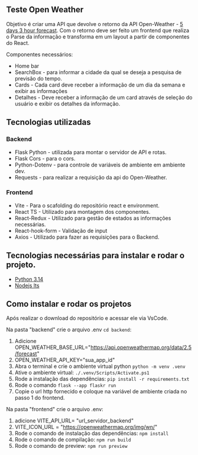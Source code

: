 ## Teste Open Weather

Objetivo é criar uma API que devolve o retorno da API Open-Weather - [5 days 3 hour forecast](https://openweathermap.org/forecast5).
Com o retorno deve ser feito um frontend que realiza o Parse da informação e transforma em um layout a partir de componentes do React.

Componentes necessários:

- Home bar
- SearchBox - para informar a cidade da qual se deseja a pesquisa de previsão do tempo.
- Cards - Cada card deve receber a informação de um dia da semana e exibir as informações
- Detalhes - Deve receber a informação de um card através de seleção do usuário e exibir os detalhes da informação.

## Tecnologias utilizadas

### Backend

- Flask Python - utilizada para montar o servidor de API e rotas.
- Flask Cors - para o cors.
- Python-Dotenv - para controle de variáveis de ambiente em ambiente dev.
- Requests - para realizar a requisição da api do Open-Weather.

### Frontend

- Vite - Para o scafolding do repositório react e environment.
- React TS - Utilizado para montagem dos componentes.
- React-Redux - Utilizado para gestão de estados as informações necessárias.
- React-hook-form - Validação de input
- Axios - Utilizado para fazer as requisições para o Backend.

## Tecnologias necessárias para instalar e rodar o projeto.

- [Python 3.14](https://www.python.org/ftp/python/3.14.0/python-3.14.0-amd64.exe)
- [Nodejs lts](https://nodejs.org/en/download)

## Como instalar e rodar os projetos

Após realizar o download do repositório e acessar ele via VsCode.

Na pasta "backend" crie o arquivo .env `cd backend`:

1. Adicione OPEN_WEATHER_BASE_URL="https://api.openweathermap.org/data/2.5/forecast"
2. OPEN_WEATHER_API_KEY="sua_app_id"
3. Abra o terminal e crie o ambiente virtual python `python -m venv .venv`
4. Ative o ambiente virtual: `./.venv/Scripts/Activate.ps1`
5. Rode a instalação das dependências: `pip install -r requirements.txt`
6. Rode o comando `flask --app flaskr run`
7. Copie o url http fornecido e coloque na variável de ambiente criada no passo 1 do frontend.

Na pasta "frontend" crie o arquivo .env:

1. adicione VITE_API_URL= "url_servidor_backend"
2. VITE_ICON_URL = "https://openweathermap.org/img/wn/"
3. Rode o comando de instalação das dependências: `npm install`
4. Rode o comando de compilação: `npm run build`
5. Rode o comando de preview: `npm run preview`
